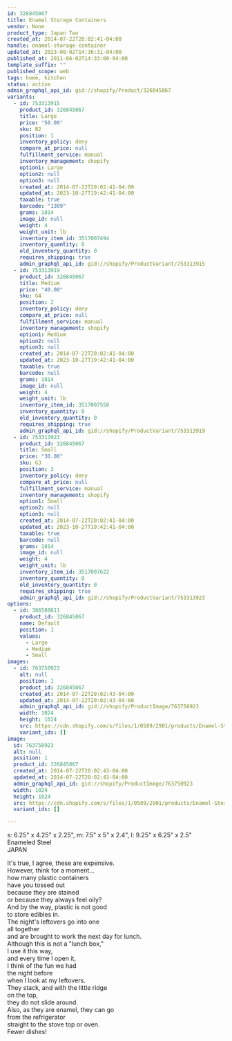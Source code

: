 ```yaml
---
id: 326845067
title: Enamel Storage Containers
vendor: None
product_type: Japan Two
created_at: 2014-07-22T20:02:41-04:00
handle: enamel-storage-container
updated_at: 2023-08-02T14:36:31-04:00
published_at: 2011-06-02T14:33:00-04:00
template_suffix: ""
published_scope: web
tags: home, kitchen
status: active
admin_graphql_api_id: gid://shopify/Product/326845067
variants:
  - id: 753313915
    product_id: 326845067
    title: Large
    price: "50.00"
    sku: B2
    position: 1
    inventory_policy: deny
    compare_at_price: null
    fulfillment_service: manual
    inventory_management: shopify
    option1: Large
    option2: null
    option3: null
    created_at: 2014-07-22T20:02:41-04:00
    updated_at: 2023-10-27T19:42:41-04:00
    taxable: true
    barcode: "1309"
    grams: 1814
    image_id: null
    weight: 4
    weight_unit: lb
    inventory_item_id: 3517007494
    inventory_quantity: 0
    old_inventory_quantity: 0
    requires_shipping: true
    admin_graphql_api_id: gid://shopify/ProductVariant/753313915
  - id: 753313919
    product_id: 326845067
    title: Medium
    price: "40.00"
    sku: G4
    position: 2
    inventory_policy: deny
    compare_at_price: null
    fulfillment_service: manual
    inventory_management: shopify
    option1: Medium
    option2: null
    option3: null
    created_at: 2014-07-22T20:02:41-04:00
    updated_at: 2023-10-27T19:42:41-04:00
    taxable: true
    barcode: null
    grams: 1814
    image_id: null
    weight: 4
    weight_unit: lb
    inventory_item_id: 3517007558
    inventory_quantity: 0
    old_inventory_quantity: 0
    requires_shipping: true
    admin_graphql_api_id: gid://shopify/ProductVariant/753313919
  - id: 753313923
    product_id: 326845067
    title: Small
    price: "30.00"
    sku: G3
    position: 3
    inventory_policy: deny
    compare_at_price: null
    fulfillment_service: manual
    inventory_management: shopify
    option1: Small
    option2: null
    option3: null
    created_at: 2014-07-22T20:02:41-04:00
    updated_at: 2023-10-27T19:42:41-04:00
    taxable: true
    barcode: null
    grams: 1814
    image_id: null
    weight: 4
    weight_unit: lb
    inventory_item_id: 3517007622
    inventory_quantity: 0
    old_inventory_quantity: 0
    requires_shipping: true
    admin_graphql_api_id: gid://shopify/ProductVariant/753313923
options:
  - id: 386508611
    product_id: 326845067
    name: Default
    position: 1
    values:
      - Large
      - Medium
      - Small
images:
  - id: 763750923
    alt: null
    position: 1
    product_id: 326845067
    created_at: 2014-07-22T20:02:43-04:00
    updated_at: 2014-07-22T20:02:43-04:00
    admin_graphql_api_id: gid://shopify/ProductImage/763750923
    width: 1024
    height: 1024
    src: https://cdn.shopify.com/s/files/1/0589/2901/products/Enamel-Storage-Container-Set.jpeg?v=1406073763
    variant_ids: []
image:
  id: 763750923
  alt: null
  position: 1
  product_id: 326845067
  created_at: 2014-07-22T20:02:43-04:00
  updated_at: 2014-07-22T20:02:43-04:00
  admin_graphql_api_id: gid://shopify/ProductImage/763750923
  width: 1024
  height: 1024
  src: https://cdn.shopify.com/s/files/1/0589/2901/products/Enamel-Storage-Container-Set.jpeg?v=1406073763
  variant_ids: []

---
```


s: 6.25" x 4.25" x 2.25", m: 7.5" x 5" x 2.4", l: 9.25" x 6.25" x 2.5"  
Enameled Steel  
JAPAN

<!-- td {border: 1px solid #ccc;}br {mso-data-placement:same-cell;} -->

It's true, I agree, these are expensive.  
However, think for a moment...  
how many plastic containers  
have you tossed out  
because they are stained  
or because they always feel oily?  
And by the way, plastic is not good  
to store edibles in.  
The night's leftovers go into one  
all together  
and are brought to work the next day for lunch.  
Although this is not a "lunch box,"  
I use it this way,  
and every time I open it,  
I think of the fun we had  
the night before  
when I look at my leftovers.  
They stack, and with the little ridge  
on the top,  
they do not slide around.  
Also, as they are enamel, they can go  
from the refrigerator  
straight to the stove top or oven.  
Fewer dishes!